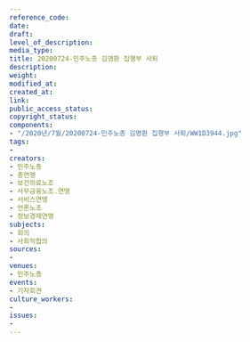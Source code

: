 ```yaml
---
reference_code: 
date: 
draft: 
level_of_description: 
media_type: 
title: 20200724-민주노총 김명환 집행부 사퇴
description: 
weight: 
modified_at: 
created_at: 
link: 
public_access_status: 
copyright_status: 
components:
- "/2020년/7월/20200724-민주노총 김명환 집행부 사퇴/WW1D3944.jpg"
tags:
- 
creators:
- 민주노총
- 총연맹
- 보건의료노조
- 사무금융노조.연맹
- 서비스연맹
- 언론노조
- 정보경제연맹
subjects:
- 회의
- 사회적합의
sources:
- 
venues:
- 민주노총
events:
- 기자회견
culture_workers:
- 
issues:
- 
---
```

